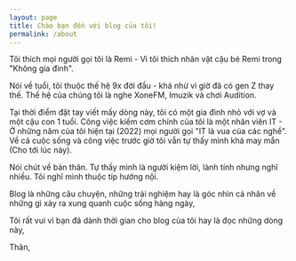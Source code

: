 ```yaml
---
layout: page
title: Chào bạn đến với blog của tôi!
permalink: /about
---
```


Tôi thích mọi người gọi tôi là Remi - Vì tôi thích nhân vật cậu bé Remi trong "Không gia đình".

Nói về tuổi, tôi thuộc thế hệ 9x đời đầu - khá nhừ vì giờ đã có gen Z thay thế. Thế hệ của chúng tôi là nghe XoneFM, Imuzik và chơi Audition.

Tại thời điểm đặt tay viết mấy dòng này, tôi có một gia đình nhỏ với vợ và một cậu con 1 tuổi.
Công việc kiếm cơm chính của tôi là một nhân viên IT - Ở những năm của tôi hiện tại (2022) mọi người gọi "IT là vua của các nghề". Về cả cuộc sống và công việc trước giờ tôi vẫn tự thấy mình khá may mắn (Cho tới lúc này).

Nói chút về bản thân. Tự thấy mình là người kiệm lời, lành tính nhưng nghĩ nhiều. Tôi nghĩ mình thuộc típ hướng nội.

Blog là những câu chuyện, những trải nghiệm hay là góc nhìn cá nhân về những gì xảy ra xung quanh cuộc sống hàng ngày,

Tôi rất vui vì bạn đã dành thời gian cho blog của tôi hay là đọc những dòng này,

Thân,

